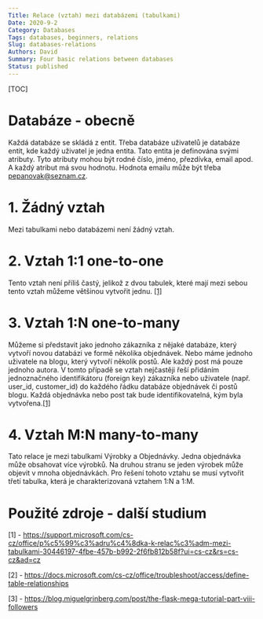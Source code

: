 ```yaml
---
Title: Relace (vztah) mezi databázemi (tabulkami)
Date: 2020-9-2
Category: Databases
Tags: databases, beginners, relations
Slug: databases-relations
Authors: David
Summary: Four basic relations between databases
Status: published
---
```


[TOC]

# Databáze - obecně

Každá databáze se skládá z entit. Třeba databáze uživatelů je databáze entit, kde každý uživatel je jedna entita. Tato entita je definována svými atributy. Tyto atributy mohou být rodné číslo, jméno, přezdívka, email apod. A každý atribut má svou hodnotu. Hodnota emailu může být třeba pepanovak@seznam.cz.

# 1. Žádný vztah

Mezi tabulkami nebo databázemi není žádný vztah.

# 2. Vztah 1:1 one-to-one

Tento vztah není příliš častý, jelikož z dvou tabulek, které mají mezi sebou tento vztah můžeme většinou vytvořit jednu. [[1]](#link1)

# 3. Vztah 1:N one-to-many

Můžeme si představit jako jednoho zákazníka z nějaké databáze, který vytvoří novou databázi ve formě několika objednávek. Nebo máme jednoho uživatele na blogu, který vytvoří několik postů. Ale každý post má pouze jednoho autora. V tomto případě se vztah nejčastěji řeší přidáním jednoznačného identifikátoru (foreign key) zákazníka nebo uživatele (např. user_id, customer_id) do každého řádku databáze objednávek či postů blogu. Každá objednávka nebo post tak bude identifikovatelná, kým byla vytvořena.[[1]](#link1)

# 4. Vztah M:N many-to-many

Tato relace je mezi tabulkami Výrobky a Objednávky. Jedna objednávka může obsahovat více výrobků. Na druhou stranu se jeden výrobek může objevit v mnoha objednávkách. Pro řešení tohoto vztahu se musí vytvořit třetí tabulka, která je charakterizovaná vztahem 1:N a 1:M.

# Použité zdroje - další studium

[1] - https://support.microsoft.com/cs-cz/office/p%c5%99%c3%adru%c4%8dka-k-relac%c3%adm-mezi-tabulkami-30446197-4fbe-457b-b992-2f6fb812b58f?ui=cs-cz&rs=cs-cz&ad=cz <a name="link1"></a>

[2] - https://docs.microsoft.com/cs-cz/office/troubleshoot/access/define-table-relationships

[3] - https://blog.miguelgrinberg.com/post/the-flask-mega-tutorial-part-viii-followers